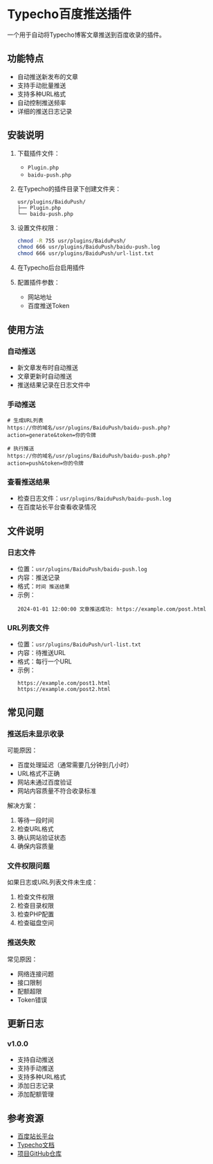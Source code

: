 # Typecho百度推送插件

一个用于自动将Typecho博客文章推送到百度收录的插件。

## 功能特点

- 自动推送新发布的文章
- 支持手动批量推送
- 支持多种URL格式
- 自动控制推送频率
- 详细的推送日志记录

## 安装说明

1. 下载插件文件：
   - `Plugin.php`
   - `baidu-push.php`

2. 在Typecho的插件目录下创建文件夹：
   ```
   usr/plugins/BaiduPush/
   ├── Plugin.php
   └── baidu-push.php
   ```

3. 设置文件权限：
   ```bash
   chmod -R 755 usr/plugins/BaiduPush/
   chmod 666 usr/plugins/BaiduPush/baidu-push.log
   chmod 666 usr/plugins/BaiduPush/url-list.txt
   ```

4. 在Typecho后台启用插件

5. 配置插件参数：
   - 网站地址
   - 百度推送Token

## 使用方法

### 自动推送
- 新文章发布时自动推送
- 文章更新时自动推送
- 推送结果记录在日志文件中

### 手动推送
```
# 生成URL列表
https://你的域名/usr/plugins/BaiduPush/baidu-push.php?action=generate&token=你的令牌

# 执行推送
https://你的域名/usr/plugins/BaiduPush/baidu-push.php?action=push&token=你的令牌
```

### 查看推送结果
- 检查日志文件：`usr/plugins/BaiduPush/baidu-push.log`
- 在百度站长平台查看收录情况

## 文件说明

### 日志文件
- 位置：`usr/plugins/BaiduPush/baidu-push.log`
- 内容：推送记录
- 格式：`时间 推送结果`
- 示例：
  ```
  2024-01-01 12:00:00 文章推送成功: https://example.com/post.html
  ```

### URL列表文件
- 位置：`usr/plugins/BaiduPush/url-list.txt`
- 内容：待推送URL
- 格式：每行一个URL
- 示例：
  ```
  https://example.com/post1.html
  https://example.com/post2.html
  ```

## 常见问题

### 推送后未显示收录
可能原因：
- 百度处理延迟（通常需要几分钟到几小时）
- URL格式不正确
- 网站未通过百度验证
- 网站内容质量不符合收录标准

解决方案：
1. 等待一段时间
2. 检查URL格式
3. 确认网站验证状态
4. 确保内容质量

### 文件权限问题
如果日志或URL列表文件未生成：
1. 检查文件权限
2. 检查目录权限
3. 检查PHP配置
4. 检查磁盘空间

### 推送失败
常见原因：
- 网络连接问题
- 接口限制
- 配额超限
- Token错误

## 更新日志

### v1.0.0
- 支持自动推送
- 支持手动推送
- 支持多种URL格式
- 添加日志记录
- 添加配额管理

## 参考资源
- [百度站长平台](https://ziyuan.baidu.com/)
- [Typecho文档](http://docs.typecho.org/)
- [项目GitHub仓库](https://github.com/BXCQ/typecho-baidu-push) 
